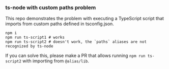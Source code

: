 ### ts-node with custom paths problem

This repo demonstrates the problem with executing a TypeScript script that imports from custom paths defined in
tsconfig.json.
                                 
```
npm i
npm run ts-script1 # works
npm run ts-script2 # doesn't work, the `paths` aliases are not recognized by ts-node
```

If you can solve this, please make a PR that allows running `npm run ts-script2` with importing from `@alias/lib`.  

